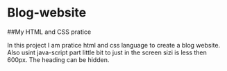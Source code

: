 # Blog-website
##My HTML and CSS pratice

In this project I am pratice html and css language to create a blog website. Also usint java-script part little bit to just in the screen sizi is less then 600px. The heading can be hidden.
